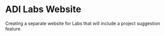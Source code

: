 # ADI Labs Website
Creating a separate website for Labs that will include a project suggestion feature.
